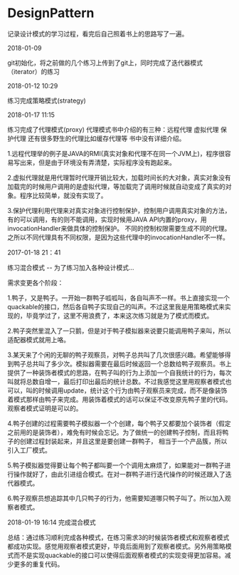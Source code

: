 # DesignPattern
记录设计模式的学习过程，看完后自己照着书上的思路写了一遍。

2018-01-09

git初始化，将之前做的几个练习上传到了git上，同时完成了迭代器模式（iterator）的练习

2018-01-12 10:29 

练习完成策略模式(strategy)

2018-01-17 11:15

练习完成了代理模式(proxy)
代理模式书中介绍的有三种：远程代理 虚拟代理 保护代理 还有很多野生的代理比如缓存代理等 书中没有详细介绍。

1.远程代理举的例子是JAVA的RMI(真实对象和代理不在同一个JVM上)，程序很容易写出来，但是由于环境没有弄清楚，实际程序没有跑起来。

2.虚拟代理就是用代理暂时代理开销比较大，加载时间长的大对象，真实对象没有加载完的时候用户调用的是虚拟代理，等加载完了调用时候就自动变成了真实的对象。程序比较简单，就没有实现了。

3.保护代理利用代理来对真实对象进行控制保护，控制用户调用真实对象的方法，有的可以调用，有的则不能调用，实现时候用JAVA API内置的proxy，用invocationHandler来做具体的控制保护。
不同的控制权限需要生成不同的代理。之所以不同代理具有不同权限，是因为这些代理中的invocationHandler不一样。

2017-01-18 21：41

练习混合模式 -- 为了练习加入各种设计模式...

需求变更各个阶段：

1.鸭子，又是鸭子。一开始一群鸭子呱呱叫，各自叫声不一样。书上直接实现一个quackable的接口，然后各自鸭子实现自己的叫声。不过这里我是用策略模式来实现的，毕竟学过了，这里不用浪费了，本来这次练习就是为了模式而模式。

2.鸭子突然里混入了一只鹅，但是对于鸭子模拟器来说要只能调用鸭子来叫，所以适配器模式就用上咯。

3.某天来了个闲的无聊的鸭子观察员，对鸭子总共叫了几次很感兴趣。希望能够得到鸭子总共叫了多少次。模拟器需要在最后时候返回一个总数给鸭子观察员。书上提供了一种装饰者模式的思路，在鸭子叫的行为上添加一个自我统计的行为，每次叫就将总数自增一，最后打印出最后的统计总数。不过我感觉这里用观察者模式也可以，叫的时候调用update，统计这个行为由鸭子观察员来完成，而不是像装饰着模式那样由鸭子来完成。用装饰着模式的话可以保证不改变原先鸭子里的代码。观察者模式证明是可以的。

4.鸭子创建的过程需要鸭子模拟器一个个创建，每个鸭子又都要加个装饰者（假定之前用的是装饰者），难免有时候会忘记。为了做统一的创建鸭子控制，而且将鸭子的创建过程封装起来，并且这里是要创建一群鸭子，
相当于一个产品簇，所以引入工厂模式。

5.鸭子模拟器觉得要让每个鸭子都叫要一个个调用太麻烦了，如果能对一群鸭子进行操作就好了，由此引进组合模式。在对一群鸭子进行迭代操作的时候还跟入了迭代器模式。

6.鸭子观察员想追踪其中几只鸭子的行为，他需要知道哪只鸭子叫了。所以加入观察者模式。

2018-01-19 16:14  完成混合模式

总结：通过练习顺利完成各种模式，在练习需求3的时候装饰者模式和观察者模式都成功实现。感觉用观察者模式更好，毕竟后面用到了观察者模式。另外用策略模式而不是实现quackable的接口可以使得后面观察者模式的实现变得更加容易。减少更多的重复代码。